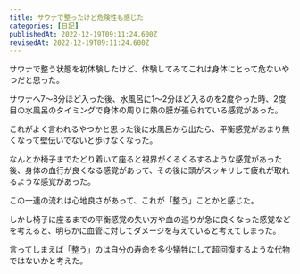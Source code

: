 ```yaml
---
title: サウナで整ったけど危険性も感じた
categories: [日記]
publishedAt: 2022-12-19T09:11:24.600Z
revisedAt: 2022-12-19T09:11:24.600Z
---
```


サウナで整う状態を初体験したけど、体験してみてこれは身体にとって危ないやつだと思った。

サウナへ7〜8分ほど入った後、水風呂に1〜2分ほど入るのを2度やった時、2度目の水風呂のタイミングで身体の周りに熱の膜が張られている感覚があった。

これがよく言われるやつかと思った後に水風呂から出たら、平衡感覚があまり無くなって壁伝いでないと歩けなくなった。

なんとか椅子までたどり着いて座ると視界がくるくるするような感覚があった後、身体の血行が良くなる感覚があって、その後に頭がスッキリして疲れが取れるような感覚があった。

この一連の流れは心地良さがあって、これが「整う」ことかと感じた。

しかし椅子に座るまでの平衡感覚の失い方や血の巡りが急に良くなった感覚などを考えると、明らかに血管に対してダメージを与えていると考えてしまった。

言ってしまえば「整う」のは自分の寿命を多少犠牲にして超回復するような代物ではないかと考えた。

